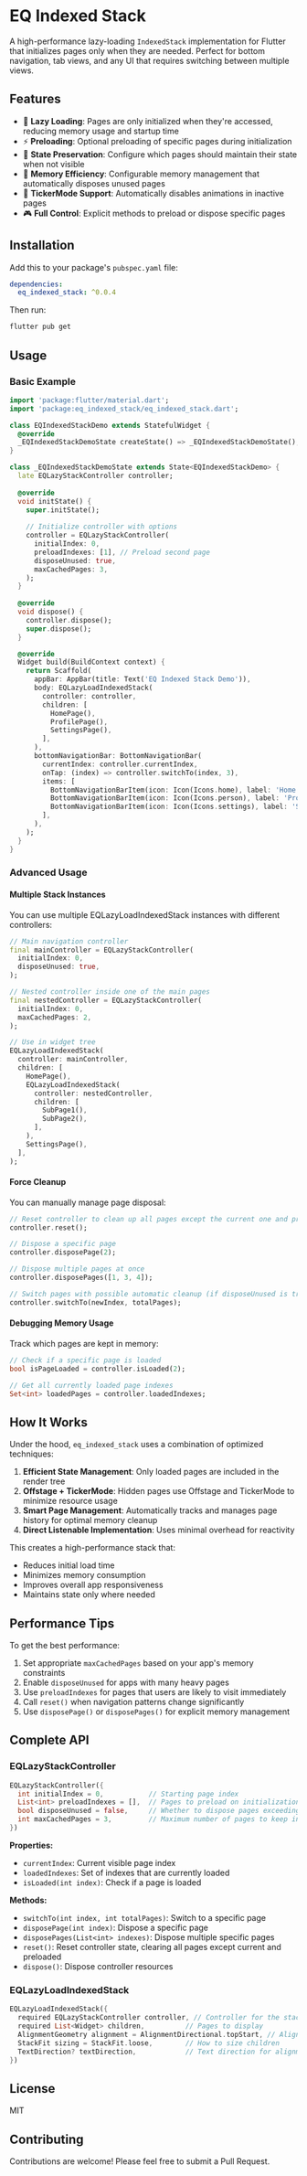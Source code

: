 # EQ Indexed Stack

A high-performance lazy-loading `IndexedStack` implementation for Flutter that initializes pages only when they are needed. Perfect for bottom navigation, tab views, and any UI that requires switching between multiple views.

## Features

- 🚀 **Lazy Loading**: Pages are only initialized when they're accessed, reducing memory usage and startup time
- ⚡ **Preloading**: Optional preloading of specific pages during initialization
- 💾 **State Preservation**: Configure which pages should maintain their state when not visible
- 🧹 **Memory Efficiency**: Configurable memory management that automatically disposes unused pages
- 🔄 **TickerMode Support**: Automatically disables animations in inactive pages
- 🎮 **Full Control**: Explicit methods to preload or dispose specific pages

## Installation

Add this to your package's `pubspec.yaml` file:

```yaml
dependencies:
  eq_indexed_stack: ^0.0.4
```

Then run:

```bash
flutter pub get
```

## Usage

### Basic Example

```dart
import 'package:flutter/material.dart';
import 'package:eq_indexed_stack/eq_indexed_stack.dart';

class EQIndexedStackDemo extends StatefulWidget {
  @override
  _EQIndexedStackDemoState createState() => _EQIndexedStackDemoState();
}

class _EQIndexedStackDemoState extends State<EQIndexedStackDemo> {
  late EQLazyStackController controller;
  
  @override
  void initState() {
    super.initState();
    
    // Initialize controller with options
    controller = EQLazyStackController(
      initialIndex: 0,
      preloadIndexes: [1], // Preload second page
      disposeUnused: true,
      maxCachedPages: 3,
    );
  }
  
  @override
  void dispose() {
    controller.dispose();
    super.dispose();
  }

  @override
  Widget build(BuildContext context) {
    return Scaffold(
      appBar: AppBar(title: Text('EQ Indexed Stack Demo')),
      body: EQLazyLoadIndexedStack(
        controller: controller,
        children: [
          HomePage(),
          ProfilePage(),
          SettingsPage(),
        ],
      ),
      bottomNavigationBar: BottomNavigationBar(
        currentIndex: controller.currentIndex,
        onTap: (index) => controller.switchTo(index, 3),
        items: [
          BottomNavigationBarItem(icon: Icon(Icons.home), label: 'Home'),
          BottomNavigationBarItem(icon: Icon(Icons.person), label: 'Profile'),
          BottomNavigationBarItem(icon: Icon(Icons.settings), label: 'Settings'),
        ],
      ),
    );
  }
}
```

### Advanced Usage

#### Multiple Stack Instances

You can use multiple EQLazyLoadIndexedStack instances with different controllers:

```dart
// Main navigation controller
final mainController = EQLazyStackController(
  initialIndex: 0,
  disposeUnused: true,
);

// Nested controller inside one of the main pages
final nestedController = EQLazyStackController(
  initialIndex: 0,
  maxCachedPages: 2,
);

// Use in widget tree
EQLazyLoadIndexedStack(
  controller: mainController,
  children: [
    HomePage(),
    EQLazyLoadIndexedStack(
      controller: nestedController,
      children: [
        SubPage1(),
        SubPage2(),
      ],
    ),
    SettingsPage(),
  ],
);
```

#### Force Cleanup

You can manually manage page disposal:

```dart
// Reset controller to clean up all pages except the current one and preloaded pages
controller.reset();

// Dispose a specific page
controller.disposePage(2);

// Dispose multiple pages at once
controller.disposePages([1, 3, 4]);

// Switch pages with possible automatic cleanup (if disposeUnused is true)
controller.switchTo(newIndex, totalPages);
```

#### Debugging Memory Usage

Track which pages are kept in memory:

```dart
// Check if a specific page is loaded
bool isPageLoaded = controller.isLoaded(2);

// Get all currently loaded page indexes
Set<int> loadedPages = controller.loadedIndexes;
```

## How It Works

Under the hood, `eq_indexed_stack` uses a combination of optimized techniques:

1. **Efficient State Management**: Only loaded pages are included in the render tree
2. **Offstage + TickerMode**: Hidden pages use Offstage and TickerMode to minimize resource usage
3. **Smart Page Management**: Automatically tracks and manages page history for optimal memory cleanup
4. **Direct Listenable Implementation**: Uses minimal overhead for reactivity

This creates a high-performance stack that:
- Reduces initial load time
- Minimizes memory consumption
- Improves overall app responsiveness
- Maintains state only where needed

## Performance Tips

To get the best performance:

1. Set appropriate `maxCachedPages` based on your app's memory constraints
2. Enable `disposeUnused` for apps with many heavy pages
3. Use `preloadIndexes` for pages that users are likely to visit immediately
4. Call `reset()` when navigation patterns change significantly
5. Use `disposePage()` or `disposePages()` for explicit memory management

## Complete API

### EQLazyStackController

```dart
EQLazyStackController({
  int initialIndex = 0,           // Starting page index
  List<int> preloadIndexes = [],  // Pages to preload on initialization
  bool disposeUnused = false,     // Whether to dispose pages exceeding maxCachedPages
  int maxCachedPages = 3,         // Maximum number of pages to keep in memory
})
```

**Properties:**
- `currentIndex`: Current visible page index
- `loadedIndexes`: Set of indexes that are currently loaded
- `isLoaded(int index)`: Check if a page is loaded

**Methods:**
- `switchTo(int index, int totalPages)`: Switch to a specific page
- `disposePage(int index)`: Dispose a specific page
- `disposePages(List<int> indexes)`: Dispose multiple specific pages
- `reset()`: Reset controller state, clearing all pages except current and preloaded
- `dispose()`: Dispose controller resources

### EQLazyLoadIndexedStack

```dart
EQLazyLoadIndexedStack({
  required EQLazyStackController controller, // Controller for the stack
  required List<Widget> children,          // Pages to display
  AlignmentGeometry alignment = AlignmentDirectional.topStart, // Alignment
  StackFit sizing = StackFit.loose,        // How to size children
  TextDirection? textDirection,            // Text direction for alignment
})
```

## License

MIT

## Contributing

Contributions are welcome! Please feel free to submit a Pull Request.
